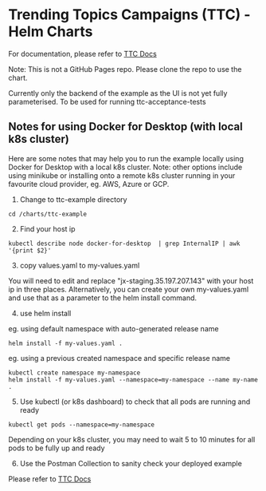 # Trending Topics Campaigns (TTC) - Helm Charts

For documentation, please refer to [TTC Docs](https://github.com/Activiti/ttc-docs)

Note: This is not a GitHub Pages repo. Please clone the repo to use the chart.

Currently only the backend of the example as the UI is not yet fully parameterised. To be used for running ttc-acceptance-tests

## Notes for using Docker for Desktop (with local k8s cluster)

Here are some notes that may help you to run the example locally using Docker for Desktop with a local k8s cluster. 
Note: other options include using minikube or installing onto a remote k8s cluster running in your favourite cloud provider, eg. AWS, Azure or GCP.

1. Change to ttc-example directory

```
cd /charts/ttc-example
```

2. Find your host ip

```
kubectl describe node docker-for-desktop  | grep InternalIP | awk '{print $2}'
```

3. copy values.yaml to my-values.yaml

You will need to edit and replace "jx-staging.35.197.207.143" with your host ip in three places. Alternatively,
you can create your own my-values.yaml and use that as a parameter to the helm install command.

4. use helm install

eg. using default namespace with auto-generated release name
```
helm install -f my-values.yaml .
```
eg. using a previous created namespace and specific release name
```
kubectl create namespace my-namespace
helm install -f my-values.yaml --namespace=my-namespace --name my-name .
```

5. Use kubectl (or k8s dashboard) to check that all pods are running and ready

```
kubectl get pods --namespace=my-namespace
```

Depending on your k8s cluster, you may need to wait 5 to 10 minutes for all pods to be fully up and ready

6. Use the Postman Collection to sanity check your deployed example

Please refer to [TTC Docs](https://github.com/Activiti/ttc-docs)
